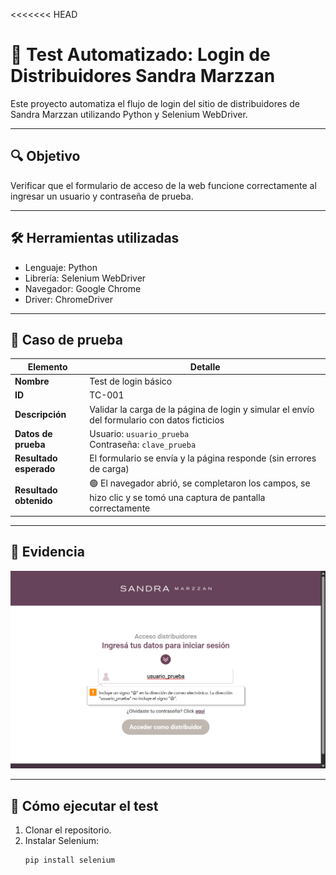 <<<<<<< HEAD
# 🧪 Test Automatizado: Login de Distribuidores Sandra Marzzan

Este proyecto automatiza el flujo de login del sitio de distribuidores de Sandra Marzzan utilizando Python y Selenium WebDriver.

---

## 🔍 Objetivo

Verificar que el formulario de acceso de la web funcione correctamente al ingresar un usuario y contraseña de prueba.

---

## 🛠️ Herramientas utilizadas

- Lenguaje: Python
- Librería: Selenium WebDriver
- Navegador: Google Chrome
- Driver: ChromeDriver

---

## 📝 Caso de prueba

| Elemento        | Detalle |
|-----------------|---------|
| **Nombre**      | Test de login básico |
| **ID**          | TC-001 |
| **Descripción** | Validar la carga de la página de login y simular el envío del formulario con datos ficticios |
| **Datos de prueba** | Usuario: `usuario_prueba`<br>Contraseña: `clave_prueba` |
| **Resultado esperado** | El formulario se envía y la página responde (sin errores de carga) |
| **Resultado obtenido** | 🟢 El navegador abrió, se completaron los campos, se hizo clic y se tomó una captura de pantalla correctamente |

---

## 📸 Evidencia

![Captura del resultado](resultado_login.png)

---

## 🚀 Cómo ejecutar el test

1. Clonar el repositorio.
2. Instalar Selenium:  
   ```bash
   pip install selenium

